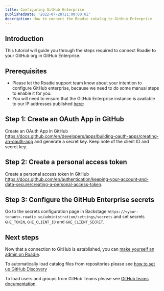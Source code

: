 ```yaml
---
title: Configuring GitHub Enterprise
publishedDate: '2022-07-28T21:00:00.0Z'
description: How to connect the Roadie catalog to GitHub Enterprise.
---
```


## Introduction

This tutorial will guide you through the steps required to connect Roadie to your GitHub org in GitHub Enterprise.

## Prerequisites

- Please let the Roadie support team know about your intention to configure GitHub enterprise, because we need to do some manual steps to enable it for you.
- You will need to ensure that the GitHub Enterprise instance is available to our IP addresses published [here](/docs/details/allowlisting-roadie-traffic/): 

## Step 1: Create an OAuth App in GitHub

Create an OAuth App in GitHub https://docs.github.com/en/developers/apps/building-oauth-apps/creating-an-oauth-app and generate a secret key. Keep note of the client ID and secret key.

## Step 2: Create a personal access token

Create a personal access token in GitHub https://docs.github.com/en/authentication/keeping-your-account-and-data-secure/creating-a-personal-access-token.

## Step 3: Configure the GitHub Enterprise secrets

Go to the secrets configuration page in Backstage `https://<your-tenant>.roadie.so/administration/settings/secrets` and set secrets `GHE_TOKEN`, `GHE_CLIENT_ID` and `GHE_CLIENT_SECRET`.

## Next steps

Now that a connection to GitHub is established, you can [make yourself an admin on Roadie](/docs/getting-started/create-admin-group/).

To automatically load catalog files from repositories please see [how to set up GitHub Discovery](/docs/integrations/github-discovery/)

To load users and groups from GitHub Teams please see [GitHub teams documentation](/docs/integrations/github-teams/).
